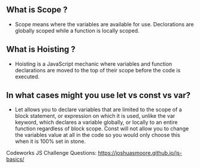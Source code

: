 ## What is Scope ?
* Scope means where the variables are available for use. Declorations are globally scoped while a function is locally scoped. 
## What is Hoisting ?
* Hoisting is a JavaScript mechanic where variables and function declarations are moved to the top of their scope before the code is executed. 
## In what cases might you use let vs const vs var?
* Let allows you to declare variables that are limited to the scope of a block statement, or expression on which it is used, unlike the var keyword, which declares a variable globally, or locally to an entire function regardless of block scope. Const will not allow you to change the variables value at all in the code so you would only choose this when it is 100% set in stone. 


Codeworks JS Challenge Questions: https://joshuasmoore.github.io/js-basics/